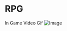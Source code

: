 # RPG
In Game Video Gif
![Image](https://github.com/user-attachments/assets/4b1c3947-470f-4470-90e7-ef5ba837271c)
